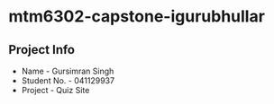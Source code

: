 # mtm6302-capstone-igurubhullar

## Project Info

- Name - Gursimran Singh
- Student No. - 041129937
- Project - Quiz Site